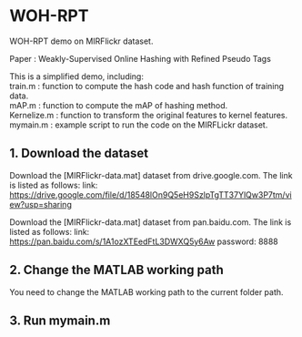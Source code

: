 # WOH-RPT
WOH-RPT demo on MIRFlickr dataset.

Paper : Weakly-Supervised Online Hashing with Refined Pseudo Tags

This is a simplified demo, including:  
train.m : function to compute the hash code and hash function of training data.    
mAP.m : function to compute the mAP of hashing method.  
Kernelize.m : function to transform the original features to kernel features.  
mymain.m : example script to run the code on the MIRFLickr dataset.

## 1. Download the dataset
Download the [MIRFlickr-data.mat] dataset from drive.google.com. The link is listed as follows:
link: https://drive.google.com/file/d/18548lOn9Q5eH9SzlpTgTT37YlQw3P7tm/view?usp=sharing

Download the [MIRFlickr-data.mat] dataset from pan.baidu.com. The link is listed as follows:
link: https://pan.baidu.com/s/1A1ozXTEedFtL3DWXQ5y6Aw
password: 8888

## 2. Change the MATLAB working path
You need to change the MATLAB working path to the current folder path.

## 3. Run mymain.m
